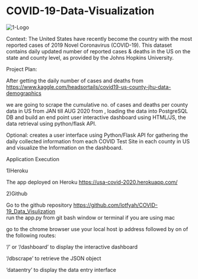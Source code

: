 # COVID-19-Data-Visualization

![1-Logo](gifs/image.jfif)

Context:
The United States have recently become the country with the most reported cases of 2019 Novel Coronavirus (COVID-19). This dataset contains daily updated number of reported cases & deaths in the US on the state and county level, as provided by the Johns Hopkins University. 

Project Plan:

 After getting the daily number of cases and deaths from https://www.kaggle.com/headsortails/covid19-us-county-jhu-data-demographics
    
 we are going to scrape the cumulative no. of cases and deaths per county data in US from JAN till AUG 2020 from , 
 loading the data into PostgreSQL DB and build an end point user interactive dashboard using HTML/JS, the data retrieval using python/flask API.
 
Optional: creates a user interface using Python/Flask API for gathering the daily collected information from each COVID Test Site in each county in US and visualize the Information on the dashboard.

Application Execution

1)Heroku

The app deployed on Heroku   https://usa-covid-2020.herokuapp.com/

2)Github

Go to the github repository 
https://github.com/lotfyah/COVID-19_Data_Visulization  
run the app.py from git bash window or terminal if you are using mac

go to the chrome browser use your local host ip address followed by on of the following routes:

‘/’ or ‘/dashboard’ to display the interactive dashboard

‘/dbscrape’ to retrieve the JSON object

‘dataentry’ to display the data entry interface
